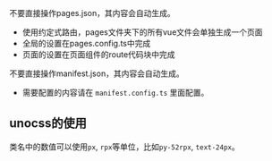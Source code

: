 不要直接操作pages.json，其内容会自动生成。
- 使用约定式路由，pages文件夹下的所有vue文件会单独生成一个页面
- 全局的设置在pages.config.ts中完成
- 页面的设置在页面组件的route代码块中完成
 
不要直接操作manifest.json，其内容会自动生成。
- 需要配置的内容请在 `manifest.config.ts` 里面配置。
## unocss的使用
类名中的数值可以使用`px`, `rpx`等单位，比如`py-52rpx`, `text-24px`。
